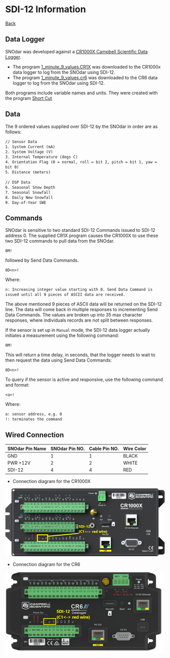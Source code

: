 # SDI-12 Information

[Back](./)

## Data Logger

SNOdar was developed against a [CR1000X Campbell Scientific Data Logger](https://www.campbellsci.com/cr1000x). 

- The program [1_minute_9_values.CR1X](1_minute_9_values.CR1X) was downloaded to the CR1000x data logger to log from the SNOdar using SDI-12.
- The program [1_minute_9_values.cr6](1_minute_9_values.cr6) was downloaded to the CR6 data logger to log from the SNOdar using SDI-12.

Both programs include variable names and units. They were created with the program [Short Cut](https://www.campbellsci.com/shortcut)

## Data

The 9 ordered values supplied over SDI-12 by the SNOdar in order are as follows:

```
// Sensor Data
1. System Current (mA)
2. System Voltage (V)
3. Internal Temperature (degs C)
4. Orientation Flag (0 = normal, roll = bit 2, pitch = bit 1, yaw = bit 0)
5. Distance (meters)

// DSP Data
6. Seasonal Snow Depth
7. Seasonal Snowfall
8. Daily New Snowfall
9. Day-of-Year SWE
```
## Commands

SNOdar is sensitive to two standard SDI-12 Commands issued to SDI-12 address 0. The supplied CR1X program causes the CR1000X to use these two SDI-12 commands to pull data from the SNOdar. 
```
0M!
```
followed by Send Data Commands.
```
0D<n>!
```
Where:
```
n: Increasing integer value starting with 0. Send Data Command is issued until all 9 pieces of ASCII data are received. 
```

The above mentioned 9 pieces of ASCII data will be returned on the SDI-12 line. The data will come back in multiple responses to incrementing Send Data Commands. The values are broken up into 35 max character responses, where individuals records are not split between responses.

If the sensor is set up in `Manual` mode, the SDI-12 data logger actually initiates a measurement using the following command:
```
0M!
```
This will return a time delay, in seconds, that the logger needs to wait to then request the data using Send Data Commands:
```
0D<n>!
```

To query if the sensor is active and responsive, use the following command and format:
```
<a>!
```
Where:
```
a: sensor address, e.g. 0
!: terminates the command
```

## Wired Connection

| SNOdar Pin Name | SNOdar Pin NO. | Cable Pin NO. |  Wire Color |
| --------------- | -------------- | ------------- | ----------- |
| GND             | 1              | 1             | BLACK       |
| PWR +12V        | 2              | 2             | WHITE       |
| SDI-12          | 4              | 4             | RED         |

- Connection diagram for the CR1000X

![](cr1000x_hookup_pic.png)

- Connection diagram for the CR6

![](cr6_hookup_pic.png)
